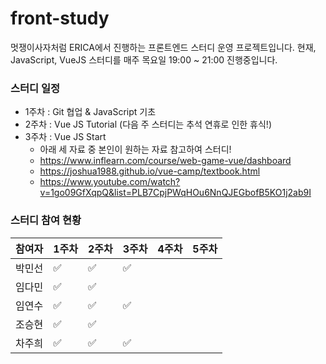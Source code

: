# front-study

멋쟁이사자처럼 ERICA에서 진행하는 프론트엔드 스터디 운영 프로젝트입니다. 현재, JavaScript, VueJS 스터디를 매주 목요일 19:00 ~ 21:00 진행중입니다.

### 스터디 일정
- 1주차 : Git 협업 & JavaScript 기초
- 2주차 : Vue JS Tutorial (다음 주 스터디는 추석 연휴로 인한 휴식!)
- 3주차 : Vue JS Start
  - 아래 세 자료 중 본인이 원하는 자료 참고하여 스터디!
  - https://www.inflearn.com/course/web-game-vue/dashboard
  - https://joshua1988.github.io/vue-camp/textbook.html
  - https://www.youtube.com/watch?v=1go09GfXqpQ&list=PLB7CpjPWqHOu6NnQJEGbofB5KO1j2ab9I

### 스터디 참여 현황

|참여자|1주차|2주차|3주차|4주차|5주차|
|---|---|---|---|---|---|
|박민선|✅|✅|✅|||
|임다민|✅|✅||||
|임연수|✅|✅|✅|||
|조승현|✅|✅||||
|차주희|✅|✅|✅|||
